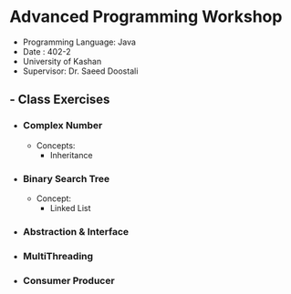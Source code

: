 # Advanced Programming Workshop

- Programming Language: Java
- Date : 402-2
- University of Kashan
- Supervisor: Dr. Saeed Doostali

## - Class Exercises
  - ### Complex Number
    - Concepts: 
      - Inheritance
  - ### Binary Search Tree
    - Concept:
      - Linked List
  - ### Abstraction & Interface
  - ### MultiThreading
  - ### Consumer Producer
